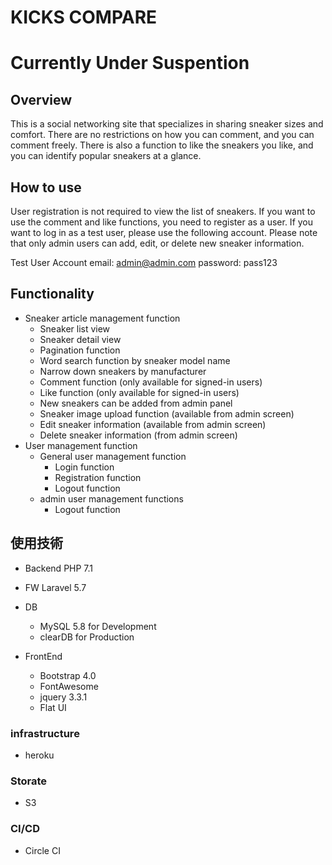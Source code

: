 # KICKS COMPARE  

# **Currently Under Suspention**

## Overview
This is a social networking site that specializes in sharing sneaker sizes and comfort. There are no restrictions on how you can comment, and you can comment freely. There is also a function to like the sneakers you like, and you can identify popular sneakers at a glance. 

 ## How to use
 User registration is not required to view the list of sneakers. If you want to use the comment and like functions, you need to register as a user.
 If you want to log in as a test user, please use the following account.
 Please note that only admin users can add, edit, or delete new sneaker information.

Test User Account
 email: admin@admin.com
 password: pass123


## Functionality
* Sneaker article management function
    * Sneaker list view
    * Sneaker detail view
    * Pagination function
    * Word search function by sneaker model name
    * Narrow down sneakers by manufacturer
    * Comment function (only available for signed-in users)
    * Like function (only available for signed-in users)
    * New sneakers can be added from admin panel
    * Sneaker image upload function (available from admin screen)
    * Edit sneaker information (available from admin screen)
    * Delete sneaker information (from admin screen)
* User management function
    * General user management function
        * Login function
        * Registration function
        * Logout function
    * admin user management functions
        * Logout function


## 使用技術
* Backend
    PHP 7.1
* FW
    Laravel 5.7
* DB
    * MySQL 5.8 for Development
    * clearDB for Production

* FrontEnd
    * Bootstrap 4.0
    * FontAwesome
    * jquery 3.3.1
    * Flat UI

### infrastructure
* heroku

### Storate
* S3

### CI/CD
* Circle CI

